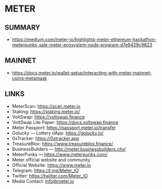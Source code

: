 # METER

## SUMMARY
- https://medium.com/meter-io/highlights-meter-ethereum-hackathon-meterpunks-sale-meter-ecosystem-node-program-d7e9429c9823

## MAINNET
- https://docs.meter.io/wallet-setup/interacting-with-meter-mainnet-using-metamask

## LINKS
- MeterScan: https://scan.meter.io
- Staking: https://staking.meter.io/
- VoltSwap: https://voltswap.finance
- VoltSwap Lite Paper: https://docs.voltswap.finance
- Meter Passport: https://passport.meter.io/transfer
- Golucky — Lottery dApp: https://golucky.io/
- 0xTracker: https://0xtracker.app
- TreasureBlox: https://www.treasureblox.finance/
- BusinessBuilders — http://meter.businessbuilders.city/
- MeterPunks — https://www.meterpunks.com/
- Meter official website and community
- Official Website: https://www.meter.io
- Telegram: https://t.me/Meter_IO
- Twitter: https://twitter.com/Meter_IO
- Media Contact: info@meter.io